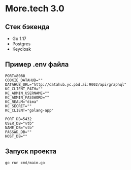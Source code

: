 # More.tech 3.0

## Стек бэкенда

* Go 1.17
* Postgres
* Keycloak

## Пример .env файла

```
PORT=8080
COOKIE_DATAHUB=""
DATAHUB_URL="http://datahub.yc.pbd.ai:9002/api/graphql"
KC_CLIENT_PATH=""
KC_ADMIN_USERNAME=""
KC_ADMIN_PASSWORD=""
KC_REALM="dima"
KC_SECRET=""
KC_CLIENT="golang-app"

PORT_DB=5432
USER_DB="vtb"
NAME_DB="vtb"
PASSWD_DB=""
HOST_DB=""
```

## Запуск проекта

`go run cmd/main.go`
